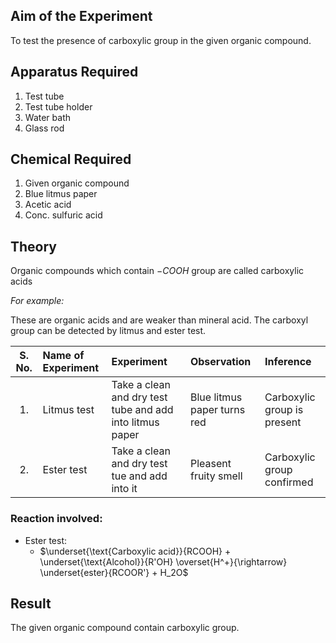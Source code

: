 ## Aim of the Experiment 
To test the presence of carboxylic group in the given organic compound. 

## Apparatus Required 
1. Test tube 
2. Test tube holder 
3. Water bath 
4. Glass rod 

## Chemical Required 
1. Given organic compound
2. Blue litmus paper
3. Acetic acid 
4. Conc. sulfuric acid 

## Theory 
Organic compounds which contain $-COOH$ group are called carboxylic acids 

*For example:*

These are organic acids and are weaker than mineral acid. The carboxyl group can be detected by litmus and ester test. 

| S. No. | Name of Experiment | Experiment | Observation | Inference | 
|:-:|:-|:-|:-|:-|
| 1. | Litmus test | Take a clean and dry test tube and add into litmus paper | Blue litmus paper turns red | Carboxylic group is present | 
| 2. | Ester test | Take a clean and dry test tue and add into it | Pleasent fruity smell | Carboxylic group confirmed | 

### Reaction involved: 

- Ester test: 
    - $\underset{\text{Carboxylic acid}}{RCOOH} + \underset{\text{Alcohol}}{R'OH} \overset{H^+}{\rightarrow} \underset{ester}{RCOOR'} + H_2O$

## Result 
The given organic compound contain carboxylic group. 
